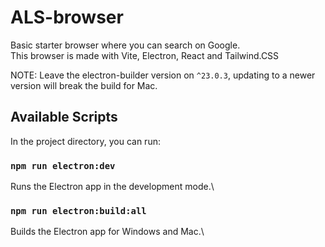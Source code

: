 # ALS-browser

Basic starter browser where you can search on Google.\
This browser is made with Vite, Electron, React and Tailwind.CSS

NOTE: Leave the electron-builder version on `^23.0.3`, updating to a newer version will break the build for Mac.

## Available Scripts

In the project directory, you can run:

### `npm run electron:dev`

Runs the Electron app in the development mode.\


### `npm run electron:build:all`

Builds the Electron app for Windows and Mac.\